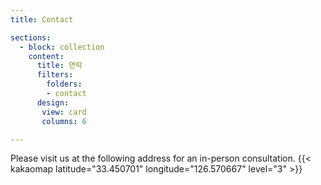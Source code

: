 ```yaml
---
title: Contact

sections:
  - block: collection
    content:
      title: 연락
      filters:
        folders:
        - contact
      design: 
       view: card
       columns: 6

---
```




Please visit us at the following address for an in-person consultation.
{{< kakaomap latitude="33.450701" longitude="126.570667" level="3" >}}